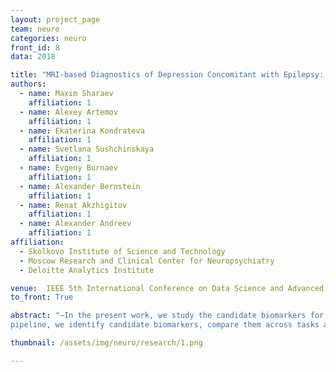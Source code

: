 ```yaml
---
layout: project_page
team: neuro
categories: neuro
front_id: 8
data: 2018

title: "MRI-based Diagnostics of Depression Concomitant with Epilepsy: in Search of the Potential Biomarkers"
authors:
  - name: Maxim Sharaev
    affiliation: 1
  - name: Alexey Artemov
    affiliation: 1
  - name: Ekaterina Kondrateva
    affiliation: 1
  - name: Svetlana Sushchinskaya
    affiliation: 1
  - name: Evgeny Burnaev
    affiliation: 1
  - name: Alexander Bernstein
    affiliation: 1
  - name: Renat Akzhigitov
    affiliation: 1
  - name: Alexander Andreev
    affiliation: 1
affiliation:
  - Skolkovo Institute of Science and Technology
  - Moscow Research and Clinical Center for Neuropsychiatry
  - Deloitte Analytics Institute

venue:  IEEE 5th International Conference on Data Science and Advanced Analytics 2018
to_front: True

abstract: "—In the present work, we study the candidate biomarkers for the depression disorder and the depression + epilepsy comorbidity. Building on the advanced data analysis
pipeline, we identify candidate biomarkers, compare them across tasks and to the previous research. The classification performance achieved by our system compares favourably to the one reported in literature, where longer scanning sessions and stronger magnetic fields were employed."

thumbnail: /assets/img/neuro/research/1.png

---
```

